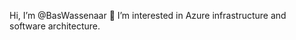 Hi, I’m @BasWassenaar 👋 
I’m interested in Azure infrastructure and software architecture.


<!---
BasWassenaar/BasWassenaar is a ✨ special ✨ repository because its `README.md` (this file) appears on your GitHub profile.
You can click the Preview link to take a look at your changes.
--->

